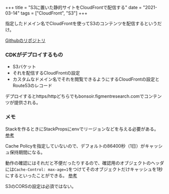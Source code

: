 +++
title = "S3に置いた静的サイトをCloudFrontで配信する"
date = "2021-03-14"
tags = ["CloudFront", "S3"]
+++

指定したドメイン名でCloudFrontを使ってS3のコンテンツを配信するというだけ。

[Githubのリポジトリ](https://github.com/suzukiken/cdkcloudfronts3)

### CDKがデプロイするもの

* S3バケット
* それを配信するCloudFrontの設定
* カスタムなドメイン名でそれを閲覧できるようにするCloudFrontの設定とRoute53のレコード

デプロイするとhttps/httpどちらでもbonsoir.figmentresearch.comでコンテンツが提供される。

### メモ

Stackを作るときにStackPropsにenvでリージョンなどを与える必要がある。
[参考](https://docs.aws.amazon.com/cdk/latest/guide/environments.html)

Cache Policyを指定していないので、デフォルトの86400秒（1日）がキャッシュ保持期間になる。

動作の確認にはそれだと不便だったりするので、確認用のオブジェクトのヘッダには`Cache-Control: max-age=1`をつけてそのオブジェクトだけキャッシュを1秒にするといったことができる。
[参考](https://docs.aws.amazon.com/AmazonCloudFront/latest/DeveloperGuide/Expiration.html#expiration-individual-objects)

S3のCORSの設定は必須ではない。
